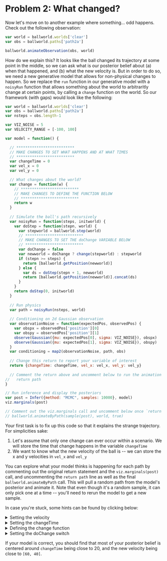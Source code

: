 # Problem 2: What changed?

Now let's move on to another example where something... odd happens. Check out the following observation:

```javascript
var world = ballworld.worlds['clear']
var obs = ballworld.paths['path2a']

ballworld.animateObservation(obs, world)
```

How do we explain this? It looks like the ball changed its trajectory at some point in the middle, so we can ask what is our posterior belief about (a) when that happened, and (b) what the new velocity is. But in order to do so, we need a new generative model that allows for non-physical changes to happen. So we replace the `run` function in our generative model with a `noisyRun` function that allows something about the world to arbitraritly change at certain points, by calling a `change` function on the world. So our framework (with gaps) would look like the following:

```javascript
var world = ballworld.worlds['clear']
var obs = ballworld.paths['path2a']
var nsteps = obs.length-1

var VIZ_NOISE = 5
var VELOCITY_RANGE = [-100, 100]

var model = function() {

  // **************************
  // MAKE CHANGES TO SET WHAT HAPPENS AND AT WHAT TIMES
  // **************************
  var changeTime = 0
  var vel_x = 0
  var vel_y = 0

  // What changes about the world?
  var change = function(w) {
    // **************************
    // MAKE CHANGES TO DEFINE THE FUNCTION BELOW
    // **************************
    return w
  }
  
  // Simulate the ball's path recursively
  var noisyRun = function(steps, initworld) {
    var doStep = function(stepn, world) {
      var stepworld = ballworld.step(world)
      // **************************
      // MAKE CHANGES TO SET THE doChange VARIABLE BELOW
      // **************************
      var doChange = false
      var newworld = doChange ? change(stepworld) : stepworld
      if (stepn >= steps) {
        return [ballworld.getPosition(newworld)]
      } else {
        var ds = doStep(stepn + 1, newworld)
        return [ballworld.getPosition(newworld)].concat(ds)
      }
    }
    return doStep(0, initworld)
  }
  
  // Run physics
  var path = noisyRun(nsteps, world)
  
  // Conditioning on 2d Gaussian observation
  var observationNoise = function(expectedPos, observedPos) {
    var obspx = observedPos['position'][0]
    var obspy = observedPos['position'][1]
    observe(Gaussian({mu: expectedPos[0], sigma: VIZ_NOISE}), obspx)
    observe(Gaussian({mu: expectedPos[1], sigma: VIZ_NOISE}), obspy)
  }
  var conditioning = map2(observationNoise, path, obs)
  
  // Change this return to report your variable of interest
  return {changeTime: changeTime, vel_x: vel_x, vel_y: vel_y}
  
  // Comment the return above and uncomment below to run the animation
//   return path
}

// Run inference and display the posteriors
var post = Infer({method: "MCMC", samples: 10000}, model)
viz.marginals(post)

// Comment out the viz.marginals call and uncomment below once `return path` is uncommented
// ballworld.animateByPath(sample(post), world, true)

```

Your first task is to fix up this code so that it explains the strange trajectory. For simplicities sake:

1) Let's assume that only one change can ever occur within a scenario. We will store the time that change happens in the variable `changeTime`
2) We want to know what the new velocity of the ball is -- we can store the x and y velocities in `vel_x` and `vel_y`

You can explore what your model thinks is happening for each path by commenting out the original return statement and the `viz.marginals(post)` call, and uncommenting the `return path` line as well as the final `ballworld.animateByPath` call. This will pull a random path from the model's posterior and animate it. Note that even though it's a random sample, it can only pick one at a time -- you'll need to rerun the model to get a new sample.

In case you're stuck, some hints can be found by clicking below:

<details><summary>Setting the velocity</summary>Remember how you set `vel_x` in the last problem? Wouldn't it work for x and y here?</details>

<details><summary>Setting the changeTime</summary>In theory, a change could happen at any physics step. The maximum number of steps is already set to the variable nsteps, so you just need to pick a time index</details>

<details><summary>Defining the change function</summary>The only change you need to care about is a change in velocity. And you used a function to do that in the last exercise...</details>

<details><summary>Setting the doChange switch</summary>You already should have set the timestep when the change function should be applied in the changeTime variable, and internal to the doStep function the current timestep is stored in the stepn variable</details>

If your model is correct, you should find that most of your posterior belief is centered around `changeTime` being close to 20, and the new velocity being close to `[60, 40]`. 